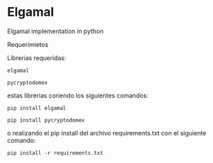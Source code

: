 # Elgamal
Elgamal implementation in python

Requerimietos

Librerias requeridas:

    elgamal
  
    pycryptodomex
  
estas librerias coriendo los siguientes comandos:

    pip install elgamal
  
    pip install pycryptodomex
  
o realizando el pip install del archivo requirements.txt con el siguiente comando:

    pip install -r requirements.txt

